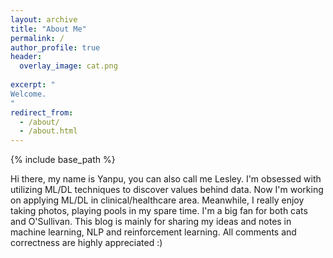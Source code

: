 ```yaml
---
layout: archive
title: "About Me"
permalink: /
author_profile: true
header: 
  overlay_image: cat.png
  
excerpt: "
Welcome.
"
redirect_from: 
  - /about/
  - /about.html
---
```


{% include base_path %}

 Hi there, my name is Yanpu, you can also call me Lesley. I'm obsessed with utilizing ML/DL techniques to discover values behind data. Now I'm working on applying ML/DL in clinical/healthcare area. Meanwhile, I really enjoy taking photos, playing pools in my spare time. I'm a big fan for both cats and O'Sullivan. This blog is mainly for sharing my ideas and notes in machine learning, NLP and reinforcement learning. All comments and correctness are highly appreciated :)